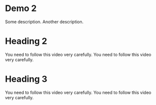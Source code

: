 # Demo 2

Some description.
Another description.

# Heading 2
You need to follow this video very carefully.
You need to follow this video very carefully.

# Heading 3
You need to follow this video very carefully.
You need to follow this video very carefully.